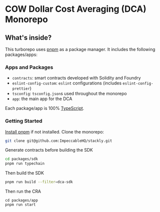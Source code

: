 # COW Dollar Cost Averaging (DCA) Monorepo

## What's inside?

This turborepo uses [pnpm](https://pnpm.io) as a package manager. It includes the following
packages/apps:

### Apps and Packages

- `contracts`: smart contracts developed with Solidity and Foundry
- `eslint-config-custom`: `eslint` configurations (includes `eslint-config-prettier`)
- `tsconfig`: `tsconfig.json`s used throughout the monorepo
- `app`: the main app for the DCA

Each package/app is 100% [TypeScript](https://www.typescriptlang.org/).

### Getting Started

[Install pnpm](https://pnpm.io/installation) if not installed. Clone the monorepo:

```bash
git clone git@github.com:ImpeccableHQ/stackly.git
```

Generate contracts before building the SDK

```bash
cd packages/sdk
pnpm run typechain
```

Then build the SDK

```bash
pnpm run build --filter=dca-sdk
```

Then run the CRA

```
cd packages/app
pnpm run start
```

